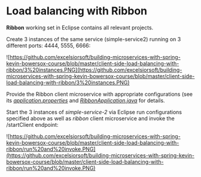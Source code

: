 # Load balancing with Ribbon

**Ribbon** working set in Eclipse contains all relevant projects.

Create 3 instances of the same service (simple-service2) running on 3 different ports: 4444, 5555, 6666:

![https://github.com/excelsiorsoft/building-microservices-with-spring-kevin-bowersox-course/blob/master/client-side-load-balancing-with-ribbon/3%20instances.PNG](https://github.com/excelsiorsoft/building-microservices-with-spring-kevin-bowersox-course/blob/master/client-side-load-balancing-with-ribbon/3%20instances.PNG)

Provide the Ribbon client microservice with appropriate configurations (see its *[application.properties](https://github.com/excelsiorsoft/building-microservices-with-spring-kevin-bowersox-course/blob/master/client-side-load-balancing-with-ribbon/ribbon-client-config-2.PNG)* and *[RibbonApplication.java](https://github.com/excelsiorsoft/building-microservices-with-spring-kevin-bowersox-course/blob/master/client-side-load-balancing-with-ribbon/ribbon-client-config-1.PNG)* for details.

Start the 3 instances of *simple-service-2* via Eclipse run configurations specified above as well as *ribbon* client microservice and invoke the /startClient endpoint:

![https://github.com/excelsiorsoft/building-microservices-with-spring-kevin-bowersox-course/blob/master/client-side-load-balancing-with-ribbon/run%20and%20invoke.PNG](https://github.com/excelsiorsoft/building-microservices-with-spring-kevin-bowersox-course/blob/master/client-side-load-balancing-with-ribbon/run%20and%20invoke.PNG)